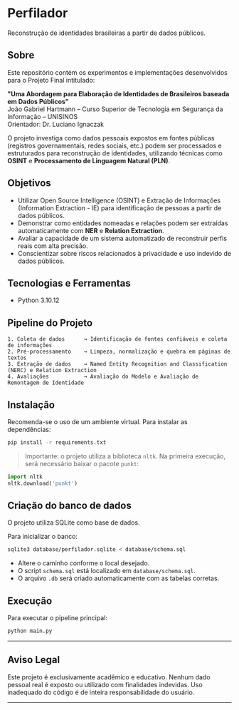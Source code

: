 # Perfilador

Reconstrução de identidades brasileiras a partir de dados públicos.


## Sobre

Este repositório contém os experimentos e implementações desenvolvidos para o Projeto Final intitulado:

**"Uma Abordagem para Elaboração de Identidades de Brasileiros baseada em Dados Públicos"**  
João Gabriel Hartmann – Curso Superior de Tecnologia em Segurança da Informação – UNISINOS  
Orientador: Dr. Luciano Ignaczak

O projeto investiga como dados pessoais expostos em fontes públicas (registros governamentais, redes sociais, etc.) 
podem ser processados e estruturados para reconstrução de identidades, utilizando técnicas como **OSINT** e 
**Processamento de Linguagem Natural (PLN)**.


## Objetivos

- Utilizar Open Source Intelligence (OSINT) e Extração de Informações (Information Extraction - IE) para identificação 
de pessoas a partir de dados públicos.
- Demonstrar como entidades nomeadas e relações podem ser extraídas automaticamente com **NER** e **Relation Extraction**.
- Avaliar a capacidade de um sistema automatizado de reconstruir perfis reais com alta precisão.
- Conscientizar sobre riscos relacionados à privacidade e uso indevido de dados públicos.


## Tecnologias e Ferramentas

* Python 3.10.12


## Pipeline do Projeto

```text
1. Coleta de dados      → Identificação de fontes confiáveis e coleta de informações
2. Pré-processamento    → Limpeza, normalização e quebra em páginas de textos
3. Extração de dados    → Named Entity Recognition and Classification (NERC) e Relation Extraction
4. Avaliações           → Avaliação do Modelo e Avaliação de Remontagem de Identidade
```


## Instalação

Recomenda-se o uso de um ambiente virtual. Para instalar as dependências:

```bash
pip install -r requirements.txt
```

> Importante: o projeto utiliza a biblioteca `nltk`. Na primeira execução, será necessário baixar o pacote `punkt`:

```python
import nltk
nltk.download('punkt')
```

## Criação do banco de dados

O projeto utiliza SQLite como base de dados.

Para inicializar o banco:

```bash
sqlite3 database/perfilador.sqlite < database/schema.sql
```

- Altere o caminho conforme o local desejado.
- O script `schema.sql` está localizado em `database/schema.sql`.
- O arquivo `.db` será criado automaticamente com as tabelas corretas.

## Execução

Para executar o pipeline principal:

```bash
python main.py
```

---


## Aviso Legal

Este projeto é exclusivamente acadêmico e educativo. 
Nenhum dado pessoal real é exposto ou utilizado com finalidades indevidas.
Uso inadequado do código é de inteira responsabilidade do usuário.


---


